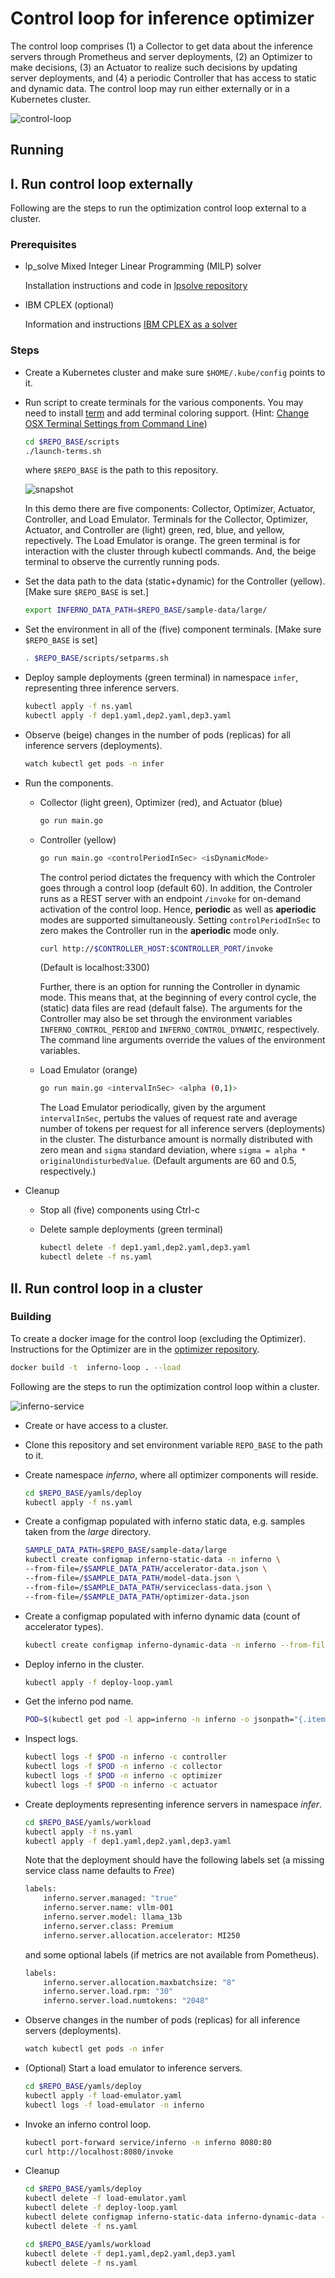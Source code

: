 # Control loop for inference optimizer

The control loop comprises (1) a Collector to get data about the inference servers through Prometheus and server deployments, (2) an Optimizer to make decisions, (3) an Actuator to realize such decisions by updating server deployments, and (4) a periodic Controller that has access to static and dynamic data. The control loop may run either externally or in a Kubernetes cluster.

![control-loop](docs/figs/components.png)

## Running

## I. Run control loop externally

Following are the steps to run the optimization control loop external to a cluster.

### Prerequisites

- lp_solve Mixed Integer Linear Programming (MILP) solver

  Installation instructions and code in [lpsolve repository](https://github.com/llm-inferno/lpsolve)

- IBM CPLEX (optional)

  Information and instructions [IBM CPLEX as a solver](https://github.com/llm-inferno/lpsolve/tree/main/cplex)

### Steps

- Create a Kubernetes cluster and make sure `$HOME/.kube/config` points to it.
- Run script to create terminals for the various components. You may need to install [term](https://github.com/liyanage/macosx-shell-scripts/blob/master/term) and add terminal coloring support. (Hint: [Change OSX Terminal Settings from Command Line](https://ict4g.net/adolfo/notes/admin/change-osx-terminal-settings-from-command-line.html))

    ```bash
    cd $REPO_BASE/scripts
    ./launch-terms.sh
    ```

    where `$REPO_BASE` is the path to this repository.

    ![snapshot](docs/figs/snapshot.png)

    In this demo there are five components: Collector, Optimizer, Actuator, Controller, and Load Emulator.
    Terminals for the Collector, Optimizer, Actuator, and Controller are (light) green, red, blue, and yellow, repectively.
    The Load Emulator is orange.
    The green terminal is for interaction with the cluster through kubectl commands.
    And, the beige terminal to observe the currently running pods.

- Set the data path to the data (static+dynamic) for the Controller (yellow). [Make sure `$REPO_BASE` is set.]

    ```bash
    export INFERNO_DATA_PATH=$REPO_BASE/sample-data/large/
    ```

- Set the environment in all of the (five) component terminals. [Make sure `$REPO_BASE` is set]

    ```bash
    . $REPO_BASE/scripts/setparms.sh
    ```

- Deploy sample deployments (green terminal) in namespace `infer`, representing three inference servers.

    ```bash
    kubectl apply -f ns.yaml
    kubectl apply -f dep1.yaml,dep2.yaml,dep3.yaml
    ```

- Observe (beige) changes in the number of pods (replicas) for all inference servers (deployments).

    ```bash
    watch kubectl get pods -n infer
    ```

- Run the components.

  - Collector (light green), Optimizer (red), and Actuator (blue)
  
    ```bash
    go run main.go
    ```

  - Controller (yellow)
  
    ```bash
    go run main.go <controlPeriodInSec> <isDynamicMode>
    ```

    The control period dictates the frequency with which the Controler goes through a control loop (default 60).
    In addition, the Controler runs as a REST server with an endpoint `/invoke` for on-demand activation of the control loop.
    Hence, **periodic** as well as **aperiodic** modes are supported simultaneously.
    Setting `controlPeriodInSec` to zero makes the Controller run in the **aperiodic** mode only.

    ```bash
    curl http://$CONTROLLER_HOST:$CONTROLLER_PORT/invoke
    ```

    (Default is localhost:3300)

    Further, there is an option for running the Controller in dynamic mode.
    This means that, at the beginning of every control cycle, the (static) data files are read (default false).
    The arguments for the Controller may also be set through the environment variables `INFERNO_CONTROL_PERIOD` and `INFERNO_CONTROL_DYNAMIC`, respectively.
    The command line arguments override the values of the environment variables.

  - Load Emulator (orange)
  
    ```bash
    go run main.go <intervalInSec> <alpha (0,1)>
    ```

    The Load Emulator periodically, given by the argument `intervalInSec`, pertubs the values of request rate and average number of tokens per request for all inference servers (deployments) in the cluster. The disturbance amount is normally distributed with zero mean and `sigma` standard deviation, where `sigma = alpha * originalUndisturbedValue`.
    (Default arguments are 60 and 0.5, respectively.)

- Cleanup

  - Stop all (five) components using Ctrl-c

  - Delete sample deployments (green terminal)
  
      ```bash
    kubectl delete -f dep1.yaml,dep2.yaml,dep3.yaml
    kubectl delete -f ns.yaml
    ```

## II. Run control loop in a cluster

### Building

To create a docker image for the control loop (excluding the Optimizer). Instructions for the Optimizer are in the [optimizer repository](https://github.com/llm-inferno/inferno).

```bash
docker build -t  inferno-loop . --load
```

Following are the steps to run the optimization control loop within a cluster.

![inferno-service](docs/figs/inferno-service.png)

- Create or have access to a cluster.

- Clone this repository and set environment variable `REPO_BASE` to the path to it.

- Create namespace *inferno*, where all optimizer components will reside.

    ```bash
    cd $REPO_BASE/yamls/deploy
    kubectl apply -f ns.yaml
    ```

- Create a configmap populated with inferno static data, e.g. samples taken from the *large* directory.

    ```bash
    SAMPLE_DATA_PATH=$REPO_BASE/sample-data/large
    kubectl create configmap inferno-static-data -n inferno \
    --from-file=/$SAMPLE_DATA_PATH/accelerator-data.json \
    --from-file=/$SAMPLE_DATA_PATH/model-data.json \
    --from-file=/$SAMPLE_DATA_PATH/serviceclass-data.json \
    --from-file=/$SAMPLE_DATA_PATH/optimizer-data.json
    ```

- Create a configmap populated with inferno dynamic data (count of accelerator types).

    ```bash
    kubectl create configmap inferno-dynamic-data -n inferno --from-file=/$SAMPLE_DATA_PATH/capacity-data.json 
    ```

- Deploy inferno in the cluster.

    ```bash
    kubectl apply -f deploy-loop.yaml
    ```

- Get the inferno pod name.

    ```bash
    POD=$(kubectl get pod -l app=inferno -n inferno -o jsonpath="{.items[0].metadata.name}")
    ```

- Inspect logs.

    ```bash
    kubectl logs -f $POD -n inferno -c controller
    kubectl logs -f $POD -n inferno -c collector
    kubectl logs -f $POD -n inferno -c optimizer
    kubectl logs -f $POD -n inferno -c actuator
    ```

- Create deployments representing inference servers in namespace *infer*.

    ```bash
    cd $REPO_BASE/yamls/workload
    kubectl apply -f ns.yaml
    kubectl apply -f dep1.yaml,dep2.yaml,dep3.yaml
    ```

    Note that the deployment should have the following labels set (a missing service class name defaults to *Free*)

    ```bash
    labels:
        inferno.server.managed: "true"
        inferno.server.name: vllm-001
        inferno.server.model: llama_13b
        inferno.server.class: Premium
        inferno.server.allocation.accelerator: MI250
    ```

    and some optional labels (if metrics are not available from  Pometheus).

    ```bash
    labels:
        inferno.server.allocation.maxbatchsize: "8"
        inferno.server.load.rpm: "30"
        inferno.server.load.numtokens: "2048"
    ```

- Observe changes in the number of pods (replicas) for all inference servers (deployments).

    ```bash
    watch kubectl get pods -n infer
    ```

- (Optional) Start a load emulator to inference servers.

    ```bash
    cd $REPO_BASE/yamls/deploy
    kubectl apply -f load-emulator.yaml
    kubectl logs -f load-emulator -n inferno
    ```

- Invoke an inferno control loop.

    ```bash
    kubectl port-forward service/inferno -n inferno 8080:80
    curl http://localhost:8080/invoke
    ```

- Cleanup

    ```bash
    cd $REPO_BASE/yamls/deploy
    kubectl delete -f load-emulator.yaml
    kubectl delete -f deploy-loop.yaml 
    kubectl delete configmap inferno-static-data inferno-dynamic-data -n inferno
    kubectl delete -f ns.yaml

    cd $REPO_BASE/yamls/workload
    kubectl delete -f dep1.yaml,dep2.yaml,dep3.yaml
    kubectl delete -f ns.yaml
    ```
